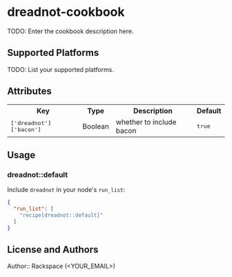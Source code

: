 # dreadnot-cookbook

TODO: Enter the cookbook description here.

## Supported Platforms

TODO: List your supported platforms.

## Attributes

<table>
  <tr>
    <th>Key</th>
    <th>Type</th>
    <th>Description</th>
    <th>Default</th>
  </tr>
  <tr>
    <td><tt>['dreadnot']['bacon']</tt></td>
    <td>Boolean</td>
    <td>whether to include bacon</td>
    <td><tt>true</tt></td>
  </tr>
</table>

## Usage

### dreadnot::default

Include `dreadnot` in your node's `run_list`:

```json
{
  "run_list": [
    "recipe[dreadnot::default]"
  ]
}
```

## License and Authors

Author:: Rackspace (<YOUR_EMAIL>)
